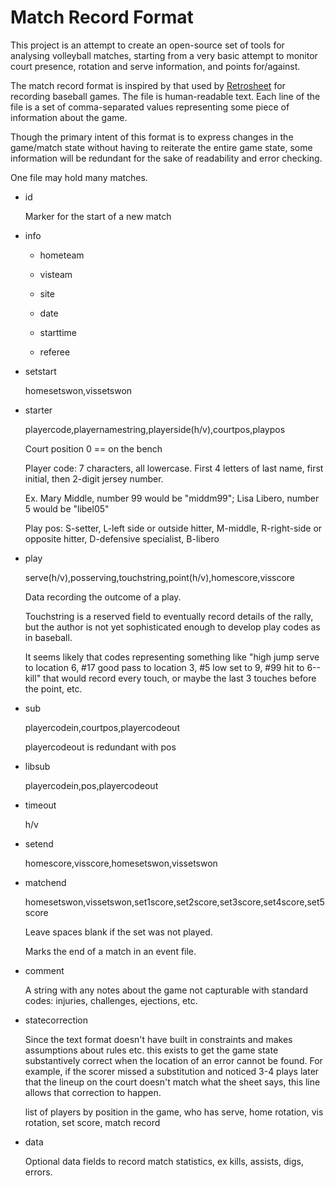 # Match Record Format

This project is an attempt to create an open-source set of tools for analysing volleyball matches, starting from a very basic attempt to monitor court presence, rotation and serve information, and points for/against.

The match record format is inspired by that used by [Retrosheet](https://retrosheet.org) for recording baseball games.  The file is human-readable text. Each line of the file is a set of comma-separated values representing some piece of information about the game.

Though the primary intent of this format is to express changes in the game/match state without having to reiterate the entire game state, some information will be redundant for the sake of readability and error checking.

One file may hold many matches.

* id

  Marker for the start of a new match

* info

  * hometeam

  * visteam

  * site

  * date

  * starttime

  * referee

* setstart

  homesetswon,vissetswon

* starter

  playercode,playernamestring,playerside(h/v),courtpos,playpos

  Court position 0 == on the bench

  Player code:  7 characters, all lowercase.  First 4 letters of last name, first initial, then 2-digit jersey number.

  Ex.  Mary Middle, number 99 would be "middm99";  Lisa Libero, number 5 would be "libel05"

  Play pos: S-setter, L-left side or outside hitter, M-middle, R-right-side or opposite hitter, D-defensive specialist, B-libero

* play

  serve(h/v),posserving,touchstring,point(h/v),homescore,visscore

  Data recording the outcome of a play.

  Touchstring is a reserved field to eventually record details of the rally, but the author is not yet sophisticated enough to develop play codes as in baseball.

  It seems likely that codes representing something like "high jump serve to location 6, #17 good pass to location 3, #5 low set to 9, #99 hit to 6--kill" that would record every touch, or maybe the last 3 touches before the point, etc.

* sub

  playercodein,courtpos,playercodeout

  playercodeout is redundant with pos

* libsub

  playercodein,pos,playercodeout

* timeout

  h/v

* setend

  homescore,visscore,homesetswon,vissetswon

* matchend

  homesetswon,vissetswon,set1score,set2score,set3score,set4score,set5score

  Leave spaces blank if the set was not played.

  Marks the end of a match in an event file.

* comment

  A string with any notes about the game not capturable with standard codes: injuries, challenges, ejections, etc.

* statecorrection

  Since the text format doesn't have built in constraints and makes assumptions about rules etc. this exists to get the game state substantively correct when the location of an error cannot be found.  For example, if the scorer missed a substitution and noticed 3-4 plays later that the lineup on the court doesn't match what the sheet says, this line allows that correction to happen.

  list of players by position in the game, who has serve, home rotation, vis rotation, set score, match record

* data

  Optional data fields to record match statistics, ex kills, assists, digs, errors.

